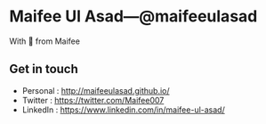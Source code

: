 # Maifee Ul Asad—@maifeeulasad
With 💖 from Maifee

## Get in touch
- Personal : http://maifeeulasad.github.io/
- Twitter : https://twitter.com/Maifee007
- LinkedIn : https://www.linkedin.com/in/maifee-ul-asad/
